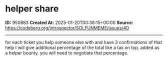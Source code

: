 # helper share

**ID:** 950883
**Created At:** 2025-01-20T00:38:15+00:00
**Source:** https://codeberg.org/introspector/SOLFUNMEME/issues/40

---

for each ticket you help someone else with 
and have 3 confirmations of that help I  will give additional percentage of the total like a tax on top,
added as a helper bounty. 
you will need to negotiate that percentage.